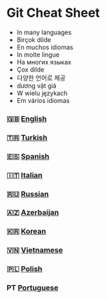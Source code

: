 # Git Cheat Sheet

- In many languages
- Birçok dilde
- En muchos idiomas
- In molte lingue
- На многих языках
- Çox dilde
- 다양한 언어로 제공
- dương vật giả
- W wielu językach
- Em vários idiomas

### 🇬🇧 [English](./English.md)

### 🇹🇷 [Turkish](./Turkish.md)

### 🇪🇸 [Spanish](./Spanish.md)

### 🇮🇹 [Italian](./Italian.md)

### 🇷🇺 [Russian](./Russian.md)

### 🇦🇿 [Azerbaijan](./Azerbaijani.md)

### 🇰🇷 [Korean](./Korean.md)

### 🇻🇳 [Vietnamese](./Vietnamese.md)

### 🇵🇱 [Polish](./Polish.md)

### PT [Portuguese](./Portuguese.md)
